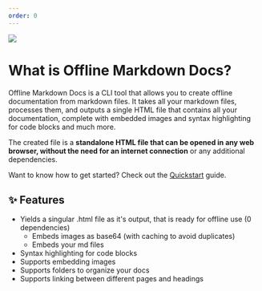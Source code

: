 ```yaml
---
order: 0
---
```


![](/images/main-banner.png)

# What is Offline Markdown Docs?

Offline Markdown Docs is a CLI tool that allows you to create offline documentation from markdown files. It takes all your markdown files, processes them, and outputs a single HTML file that contains all your documentation, complete with embedded images and syntax highlighting for code blocks and much more.

The created file is a **standalone HTML file that can be opened in any web browser, without the need for an internet connection** or any additional dependencies.

Want to know how to get started? Check out the [Quickstart](#Quickstart) guide.

## ✨ Features

- Yields a singular .html file as it's output, that is ready for offline use (0 dependencies)
    - Embeds images as base64 (with caching to avoid duplicates)
    - Embeds your md files
- Syntax highlighting for code blocks
- Supports embedding images
- Supports folders to organize your docs
- Supports linking between different pages and headings
